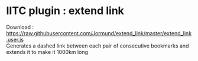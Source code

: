 # IITC plugin : extend link
Download : https://raw.githubusercontent.com/Jormund/extend_link/master/extend_link.user.js  
Generates a dashed link between each pair of consecutive bookmarks and extends it to make it 1000km long
